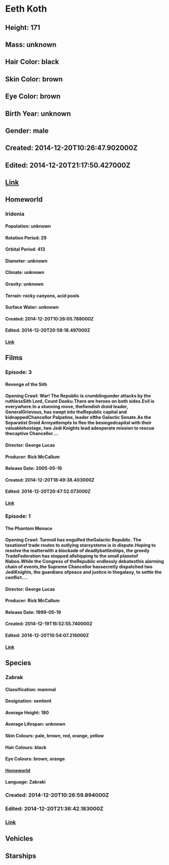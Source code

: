 # Eeth Koth
## Height: 171
## Mass: unknown
## Hair Color: black
## Skin Color: brown
## Eye Color: brown
## Birth Year: unknown
## Gender: male
## Created: 2014-12-20T10:26:47.902000Z
## Edited: 2014-12-20T21:17:50.427000Z
## [Link](https://swapi.dev/api/people/54/)
## Homeworld
### Iridonia
#### Population: unknown
#### Rotation Period: 29
#### Orbital Period: 413
#### Diameter: unknown
#### Climate: unknown
#### Gravity: unknown
#### Terrain: rocky canyons, acid pools
#### Surface Water: unknown
#### Created: 2014-12-20T10:26:05.788000Z
#### Edited: 2014-12-20T20:58:18.497000Z
#### [Link](https://swapi.dev/api/planets/45/)
## Films
### Episode: 3
#### Revenge of the Sith
#### Opening Crawl: War! The Republic is crumblingunder attacks by the ruthlessSith Lord, Count Dooku.There are heroes on both sides.Evil is everywhere.In a stunning move, thefiendish droid leader, GeneralGrievous, has swept into theRepublic capital and kidnappedChancellor Palpatine, leader ofthe Galactic Senate.As the Separatist Droid Armyattempts to flee the besiegedcapital with their valuablehostage, two Jedi Knights lead adesperate mission to rescue thecaptive Chancellor....
#### Director: George Lucas
#### Producer: Rick McCallum
#### Release Date: 2005-05-19
#### Created: 2014-12-20T18:49:38.403000Z
#### Edited: 2014-12-20T20:47:52.073000Z
#### [Link](https://swapi.dev/api/films/6/)
### Episode: 1
#### The Phantom Menace
#### Opening Crawl: Turmoil has engulfed theGalactic Republic. The taxationof trade routes to outlying starsystems is in dispute.Hoping to resolve the matterwith a blockade of deadlybattleships, the greedy TradeFederation has stopped allshipping to the small planetof Naboo.While the Congress of theRepublic endlessly debatesthis alarming chain of events,the Supreme Chancellor hassecretly dispatched two JediKnights, the guardians ofpeace and justice in thegalaxy, to settle the conflict....
#### Director: George Lucas
#### Producer: Rick McCallum
#### Release Date: 1999-05-19
#### Created: 2014-12-19T16:52:55.740000Z
#### Edited: 2014-12-20T10:54:07.216000Z
#### [Link](https://swapi.dev/api/films/4/)
## Species
### Zabrak
#### Classification: mammal
#### Designation: sentient
#### Average Height: 180
#### Average Lifespan: unknown
#### Skin Colours: pale, brown, red, orange, yellow
#### Hair Colours: black
#### Eye Colours: brown, orange
#### [Homeworld](https://swapi.dev/api/planets/45/)
#### Language: Zabraki
### Created: 2014-12-20T10:26:59.894000Z
### Edited: 2014-12-20T21:36:42.183000Z
### [Link](https://swapi.dev/api/species/22/)
## Vehicles
## Starships